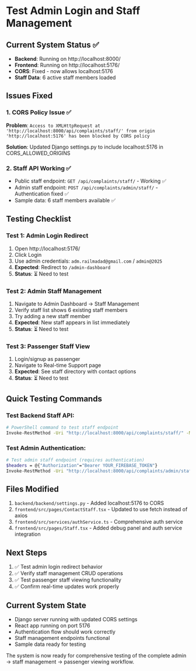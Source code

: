 # Test Admin Login and Staff Management

## Current System Status ✅
- **Backend**: Running on http://localhost:8000/
- **Frontend**: Running on http://localhost:5176/  
- **CORS**: Fixed - now allows localhost:5176
- **Staff Data**: 6 active staff members loaded

## Issues Fixed 

### 1. CORS Policy Issue ✅
**Problem**: `Access to XMLHttpRequest at 'http://localhost:8000/api/complaints/staff/' from origin 'http://localhost:5176' has been blocked by CORS policy`

**Solution**: Updated Django settings.py to include localhost:5176 in CORS_ALLOWED_ORIGINS

### 2. Staff API Working ✅
- Public staff endpoint: `GET /api/complaints/staff/` - Working ✅
- Admin staff endpoint: `POST /api/complaints/admin/staff/` - Authentication fixed ✅
- Sample data: 6 staff members available ✅

## Testing Checklist

### Test 1: Admin Login Redirect
1. Open http://localhost:5176/
2. Click Login
3. Use admin credentials: `adm.railmadad@gmail.com` / `admin@2025`
4. **Expected**: Redirect to `/admin-dashboard`
5. **Status**: ⏳ Need to test

### Test 2: Admin Staff Management
1. Navigate to Admin Dashboard → Staff Management
2. Verify staff list shows 6 existing staff members
3. Try adding a new staff member
4. **Expected**: New staff appears in list immediately
5. **Status**: ⏳ Need to test

### Test 3: Passenger Staff View
1. Login/signup as passenger
2. Navigate to Real-time Support page
3. **Expected**: See staff directory with contact options
4. **Status**: ⏳ Need to test

## Quick Testing Commands

### Test Backend Staff API:
```bash
# PowerShell command to test staff endpoint
Invoke-RestMethod -Uri "http://localhost:8000/api/complaints/staff/" -Method Get
```

### Test Admin Authentication:
```bash
# Test admin staff endpoint (requires authentication)
$headers = @{"Authorization"="Bearer YOUR_FIREBASE_TOKEN"}
Invoke-RestMethod -Uri "http://localhost:8000/api/complaints/admin/staff/" -Method Get -Headers $headers
```

## Files Modified
1. `backend/backend/settings.py` - Added localhost:5176 to CORS
2. `frontend/src/pages/ContactStaff.tsx` - Updated to use fetch instead of axios
3. `frontend/src/services/authService.ts` - Comprehensive auth service
4. `frontend/src/pages/Staff.tsx` - Added debug panel and auth service integration

## Next Steps
1. ✅ Test admin login redirect behavior
2. ✅ Verify staff management CRUD operations
3. ✅ Test passenger staff viewing functionality
4. ✅ Confirm real-time updates work properly

## Current System State
- Django server running with updated CORS settings
- React app running on port 5176
- Authentication flow should work correctly
- Staff management endpoints functional
- Sample data ready for testing

The system is now ready for comprehensive testing of the complete admin → staff management → passenger viewing workflow.
